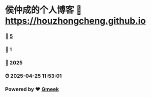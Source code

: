 # 侯仲成的个人博客 :link: https://houzhongcheng.github.io 
### :page_facing_up: [5](https://houzhongcheng.github.io/tag.html) 
### :speech_balloon: 1 
### :hibiscus: 2025 
### :alarm_clock: 2025-04-25 11:53:01 
### Powered by :heart: [Gmeek](https://github.com/Meekdai/Gmeek)
